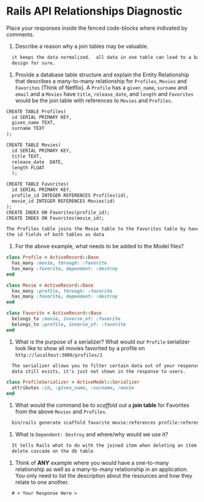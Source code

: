 # Rails API Relationships Diagnostic

Place your responses inside the fenced code-blocks where indivated by comments.

1.  Describe a reason why a join tables may be valuable.

  ```md
    it keeps the data normalized.  all data in one table can lead to a bad
    design for sure.
  ```

1.  Provide a database table structure and explain the Entity Relationship that
  describes a many-to-many relationship for `Profiles`, `Movies` and `Favorites`
  (Think of Netflix). A `Profile` has a `given_name`, `surname` and `email` and a
  `Movies` have `title`, `release_date`, and `length` and `Favorites` would be the
  join table with references to `Movies` and `Profiles`.

  ```md
  CREATE TABLE Profiles(
    id SERIAL PRIMARY KEY,
    given_name TEXT,
    surname TEXT
  );

  CREATE TABLE Movies(
    id SERIAL PRIMARY KEY,
    title TEXT,
    release_date  DATE,
    length FLOAT
    );

 CREATE TABLE Favorites(
    id SERIAL PRIMARY KEY,
    profile_id INTEGER REFERENCES Profiles(id),
    movie_id INTEGER REFERENCES Movies(id)
  );
  CREATE INDEX ON Favorites(profile_id);
  CREATE INDEX ON Favorites(movie_id);

  The Profiles table joins the Movie table to the Favorites table by have both
  the id fields of both tables as data

  ```

1.  For the above example, what needs to be added to the Model files?

  ```rb
  class Profile < ActiveRecord::Base
    has_many :movie, through: :favorite
    has_many :favorite, dependent: :destroy
  end
  ```

  ```rb
  class Movie < ActiveRecord::Base
    has_many :profile, through: :favorite
    has_many :favorite, dependent: :destroy
  end
  ```

  ```rb
  class Favorite < ActiveRecord::Base
    belongs_to :movie, inverse_of: :favorite
    belongs_to :profile, inverse_of: :favorite
  end
  ```

1.  What is the purpose of a serializer? What would our `Profile` serializer look
like to show all movies favorited by a profile on
`http://localhost:3000/profiles/1`

  ```md
    The serializer allows you to filter certain data out of your response. The
    data still exists, it's just not shown in the response to users.
  ```

  ```rb
  class ProfileSerializer < ActiveModel::Serializer
    attributes :id, :given_name, :surname, :movie
  end
  ```

1.  What would the command be to _scaffold_ out a **join table** for Favorites from
the above `Movies` and `Profiles`.

  ```sh
    bin/rails generate scaffold favorite movie:references profile:references
  ```

1.  What is `Dependent: Destroy` and where/why would we use it?

  ```md
    It tells Rails what to do with the joined item when deleting an item. Simular to
    delete cascade on the db table
  ```

1.  Think of **ANY** example where you would have a one-to-many relationship as well
as a many-to-many relationship in an application. You only need to list the
description about the resources and how they relate to one another.

  ```md
    # < Your Response Here >
  ```
